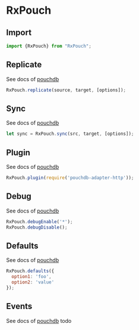# RxPouch

## Import
```js
import {RxPouch} from "RxPouch";
```

## Replicate
See docs of [pouchdb](https://pouchdb.com/api.html#replication)

```js
RxPouch.replicate(source, target, [options]);
```

## Sync
See docs of [pouchdb](https://pouchdb.com/api.html#sync)

```js
let sync = RxPouch.sync(src, target, [options]);
```

## Plugin
See docs of [pouchdb](https://pouchdb.com/api.html#plugins)

```js
RxPouch.plugin(require('pouchdb-adapter-http'));
```

## Debug
See docs of [pouchdb](https://pouchdb.com/api.html#debug_mode)

```js
RxPouch.debugEnable('*');
RxPouch.debugDisable();
```

## Defaults
See docs of [pouchdb](https://pouchdb.com/api.html#defaults)

```js
RxPouch.defaults({
  option1: 'foo',
  option2: 'value'
});
```

## Events
See docs of [pouchdb](https://pouchdb.com/api.html#events)
todo
